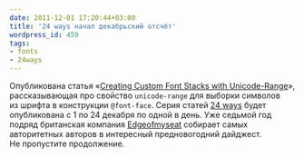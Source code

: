 ```yaml
---
date: 2011-12-01 17:20:44+03:00
title: '24 ways начал декабрьский отсчёт'
wordpress_id: 459
tags:
- fonts
- 24ways
---
```


Опубликована статья «[Creating Custom Font Stacks with Unicode-Range][1]», рассказывающая про свойство `unicode-range` для выборки символов из шрифта в конструкции `@font-face`. Серия статей [24 ways][2] будет опубликована с 1 по 24 декабря по одной в день. Уже седьмой год подряд британская компания [Edgeofmyseat][3] собирает самых авторитетных авторов в интересный предновогодний дайджест. Не пропустите продолжение.

[1]: http://24ways.org/2011/unicode-range
[2]: http://24ways.org/
[3]: http://www.edgeofmyseat.com/
